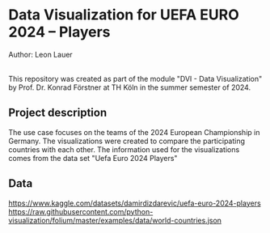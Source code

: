 # Data Visualization for UEFA EURO 2024 – Players
Author: Leon Lauer <br><br>

This repository was created as part of the module "DVI - Data Visualization" by Prof. Dr. Konrad Förstner at TH Köln in the summer semester of 2024.


## Project description
The use case focuses on the teams of the 2024 European Championship in Germany. The visualizations were created to compare the participating countries with each other.
The information used for the visualizations comes from the data set "Uefa Euro 2024 Players"


## Data
https://www.kaggle.com/datasets/damirdizdarevic/uefa-euro-2024-players
<br>
https://raw.githubusercontent.com/python-visualization/folium/master/examples/data/world-countries.json

